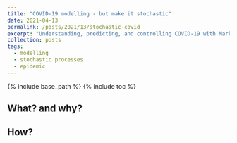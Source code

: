 ```yaml
---
title: "COVID-19 modelling - but make it stochastic"
date: 2021-04-13
permalink: /posts/2021/13/stochastic-covid
excerpt: "Understanding, predicting, and controlling COVID-19 with Markov chains<br>"
collection: posts
tags:
  - modelling
  - stochastic processes
  - epidemic
---
```


{% include base_path %}
{% include toc %}

## What? and why?

## How?


